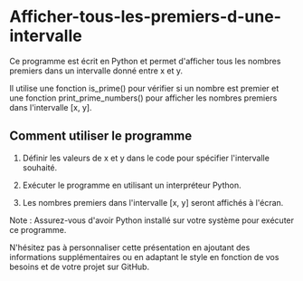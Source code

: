 # Afficher-tous-les-premiers-d-une-intervalle


Ce programme est écrit en Python et permet d'afficher tous les nombres premiers dans un intervalle donné entre x et y. 

Il utilise une fonction is_prime() pour vérifier si un nombre est premier et une fonction print_prime_numbers() pour afficher les nombres premiers dans l'intervalle [x, y].

## Comment utiliser le programme

1. Définir les valeurs de x et y dans le code pour spécifier l'intervalle souhaité.

2. Exécuter le programme en utilisant un interpréteur Python.

3. Les nombres premiers dans l'intervalle [x, y] seront affichés à l'écran.

Note : Assurez-vous d'avoir Python installé sur votre système pour exécuter ce programme.

N'hésitez pas à personnaliser cette présentation en ajoutant des informations supplémentaires ou en adaptant le style en fonction de vos besoins et de votre projet sur GitHub.
